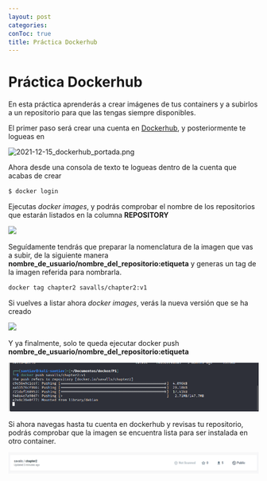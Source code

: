 ```yaml
---
layout: post
categories: 
conToc: true
title: Práctica Dockerhub
---
```





# Práctica Dockerhub

En esta práctica aprenderás a crear imágenes de tus containers y a subirlos a un repositorio para que las tengas siempre disponibles.

El primer paso será crear una cuenta en [Dockerhub](https://hub.docker.com/), y posteriormente te logueas en

![2021-12-15_dockerhub_portada.png](../assets/img/2021-12-15_dockerhub_portada.png)


Ahora desde una consola de texto te logueas dentro de la cuenta que acabas de crear
```bash
$ docker login
```
Ejecutas _*docker images*_, y podrás comprobar el nombre de los repositorios que estarán listados en la columna __REPOSITORY__ 

![](https://github.com/savalls/savalls.github.io/blob/main/assets/img/docker_images.png?raw=true)



Seguídamente tendrás que preparar la nomenclatura de la imagen que vas a subir, de la siguiente manera **nombre\_de\_usuario/nombre\_del\_repositorio:etiqueta** y generas un tag de la imagen referida para nombrarla.

```bash
docker tag chapter2 savalls/chapter2:v1
```

Si vuelves a listar ahora _docker images_, verás la nueva versión que se ha creado

![](https://github.com/savalls/savalls.github.io/blob/main/assets/img/docker_images2.png?raw=true)

Y ya finalmente, solo te queda ejecutar docker push **nombre\_de\_usuario/nombre\_del\_repositorio:etiqueta**

![docker_push_chapter2.png](../assets/img/docker_push_chapter2.png)

Si ahora navegas hasta tu cuenta en dockerhub y revisas tu repositorio, podrás comprobar que la imagen se encuentra lista para ser instalada en otro container.

![dockerhub_chapter2.png](../assets/img/dockerhub_chapter2.png)

